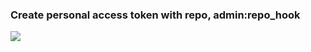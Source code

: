 
### Create personal access token with **repo**, **admin:repo_hook**
  ![](https://raw.githubusercontent.com/swe-course/swec-content/master/imgs/github-token.png)
